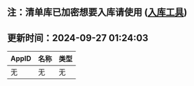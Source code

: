 ## 注：清单库已加密想要入库请使用 ([入库工具](https://github.com/BlankTMing/ManifestAutoUpdate/releases))

## 更新时间：2024-09-27 01:24:03
| AppID | 名称 | 类型  |
| :-------------------- | :----------------------------- | :----------- |
| 无 | 无 | 无 |
